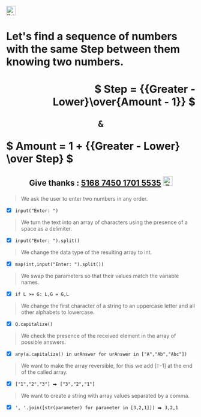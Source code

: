 <a href="https://chrome.google.com/webstore/detail/mathjax-plugin-for-github/ioemnmodlmafdkllaclgeombjnmnbima/related?hl=en-GB"><img src="https://lh3.googleusercontent.com/1L5qSmHCxs8ZD0wEVvj3J3GjUFRxSuYHfKjcp7K1PR3_kmRLT-RSSTYDmEh1LnSm3un9zwH8VnEQgaJ43G3ZiWq7Na-vR99o_TJ86DTCsFNiP9ugLTPoA_4eDO-PyEhts_WFX6QxPT0e8PA_u2J8aGm4vWITmrax9yHKdfedn1lbmM7gn5S_hsa2IQOX9d0WCXKYMRKCWRmTymIcRI9PF9MOLJx1-oIGhl4gLOG9nih_d8UoNNWaXrNaLI-Tr6KnCmh6B_jdcUtwwblmMmBMv4EjzJgjYhssZ3uRu0kdV42IQXVLUQObE0WC0ZRsfXmq_huhdb7nA-ed3Jay8HDv9XFg2L447bSd_wB4U2lG6G6mTYU7IjwpxXZLllzAsdqjP2740gD7p7tVKo0-NLRDnczhOSkdDtTHeCIjMwamkA2L60JN6ULiVur0TSVdpFaTPVPwUcaIBC6O3lB4bCKSbzOmssqhkqNk_njR8Ee0DyAyfkSx9uSltmA6MmDfnzncoyWVR7QKIIh1bx1G_8nDaFUbNIDGRS6E3o-7AseEycFaVgh0nBcgVfGQWmvHTdlScBHqolKrAIjBIlF2vcBdbkiNvX9TjV1KwK05i8JHBMcWcZSbaiwK5DFKlCNQUd65BRH7hbhIHSKKiZHNF52PHY9UwSJqAVHW9W6pX6BsLM37o6imtk75ZLbjzcPbWzXnoE21KrlfugBn701E1fRtQfODoRq0kq7m-rGVNAsEGXRU6LC2U3fIzO_FCgUBW-s4DEOfkof34Uhu4nmfQfbrl9oZiezDFCbe1PY6vsguKFhpV3jsBzAUmimvRtU5AfI=w893-h722-no?authuser=0" width = "25" alt="Privat Bank UA"> </a>

# Let's find a sequence of numbers with the same Step between them knowing two numbers.

# <p align="right"> $ Step = {{Greater - Lower}\over{Amount - 1}} $ </p> <p align="center"><b>`&`</b></p> <p align="left"> $ Amount = 1 + {{Greater - Lower} \over Step} $ </p>

## <p align="center">Give thanks : <u>5168 7450 1701 5535</u> <a href="https://en.privatbank.ua/all-ways-to-receive-send-an-international-transfer"><img src="https://upload.wikimedia.org/wikipedia/uk/f/ff/%D0%9B%D0%BE%D0%B3%D0%BE%D1%82%D0%B8%D0%BF_%D0%9F%D1%80%D0%B8%D0%B2%D0%B0%D1%8224.png" width = "25" alt="Privat Bank UA"> </a></p>

> We ask the user to enter two numbers in any order.
- [X] `input("Enter: ")`
> We turn the text into an array of characters using the presence of a space as a delimiter.
- [X] `input("Enter: ").split()`
> We change the data type of the resulting array to int.
- [X] `map(int,input("Enter: ").split())`
> We swap the parameters so that their values match the variable names.
- [X] `if L >= G: L,G = G,L`
> We change the first character of a string to an uppercase letter and all other alphabets to lowercase.
- [X] `Q.capitalize()`
> We check the presence of the received element in the array of possible answers.
- [X] `any(a.capitalize() in urAnswer for urAnswer in ["A","Ab","Abc"])`
> We want to make the array reversible, for this we add [::-1] at the end of the called array.
- [X] `["1","2","3"] ⮕ ["3","2","1"]`
> We want to create a string with array values separated by a comma.
- [X] `', '.join([str(parameter) for parameter in [3,2,1]]) ⮕ 3,2,1`

